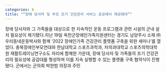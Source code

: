 ```yaml
---
categories: b
title: "“장애 당사자 및 부모 조기 건강관리 서비스 공공에서 제공돼야”"
---
```

장애 당사자와 그 가족들을 대상으로 한 지속적인 운동 프로그램과 관련 시설의 군내 설치 필요성이 제기됐다.지난 19일 옥천군장애인가족지원센터는 경기도 남양주시 소재 ㈜우리동네운동박사와 함께 ‘2022 장애인가족 건강관리 플랫폼 구축을 위한 세미나’를 열었다. 충북장애인부모연대와 한남대학교 스포츠과학과, 차의과대학교 스포츠의학대학원 재활트레이닝연구소도 자리에 함께한 가운데, 장애 당사자 및 가족들의 조기 건강관리의 필요성에 공감대를 형성하며 이를 지속 실행할 수 있는 플랫폼 구축 협약식이 진행됐다. 군에서는 군의회 박한범 의장과 주민